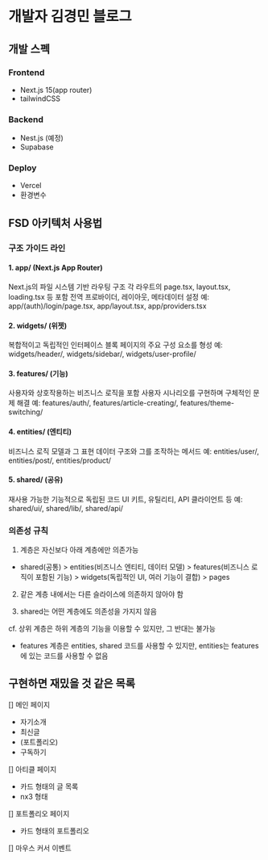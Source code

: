 # 개발자 김경민 블로그

## 개발 스펙

### Frontend

- Next.js 15(app router)
- tailwindCSS

### Backend

- Nest.js (예정)
- Supabase

### Deploy

- Vercel
- 환경변수

## FSD 아키텍처 사용법

### 구조 가이드 라인

#### 1. app/ (Next.js App Router)

Next.js의 파일 시스템 기반 라우팅 구조
각 라우트의 page.tsx, layout.tsx, loading.tsx 등 포함
전역 프로바이더, 레이아웃, 메타데이터 설정
예: app/(auth)/login/page.tsx, app/layout.tsx, app/providers.tsx

#### 2. widgets/ (위젯)

복합적이고 독립적인 인터페이스 블록
페이지의 주요 구성 요소를 형성
예: widgets/header/, widgets/sidebar/, widgets/user-profile/

#### 3. features/ (기능)

사용자와 상호작용하는 비즈니스 로직을 포함
사용자 시나리오를 구현하며 구체적인 문제 해결
예: features/auth/, features/article-creating/, features/theme-switching/

#### 4. entities/ (엔티티)

비즈니스 로직 모델과 그 표현
데이터 구조와 그를 조작하는 메서드
예: entities/user/, entities/post/, entities/product/

#### 5. shared/ (공유)

재사용 가능한 기능적으로 독립된 코드
UI 키트, 유틸리티, API 클라이언트 등
예: shared/ui/, shared/lib/, shared/api/

### 의존성 규칙

1. 계층은 자신보다 아래 계층에만 의존가능

- shared(공통) > entities(비즈니스 엔티티, 데이터 모델) > features(비즈니스 로직이 포함된 기능) > widgets(독립적인 UI, 여러 기능이 결합) > pages

2. 같은 계층 내에서는 다른 슬라이스에 의존하지 않아야 함

3. shared는 어떤 계층에도 의존성을 가지지 않음

cf. 상위 계층은 하위 계층의 기능을 이용할 수 있지만, 그 반대는 불가능

- features 계층은 entities, shared 코드를 사용할 수 있지만, entities는 features에 있는 코드를 사용할 수 없음

## 구현하면 재밌을 것 같은 목록

[] 메인 페이지

- 자기소개
- 최신글
- (포트폴리오)
- 구독하기

[] 아티클 페이지

- 카드 형태의 글 목록
- nx3 형태

[] 포트폴리오 페이지

- 카드 형태의 포트폴리오

[] 마우스 커서 이벤트

